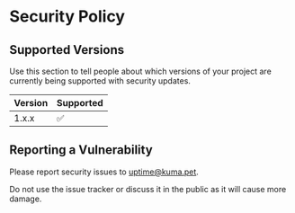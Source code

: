 # Security Policy

## Supported Versions

Use this section to tell people about which versions of your project are
currently being supported with security updates.

| Version | Supported          |
| ------- | ------------------ |
| 1.x.x  | :white_check_mark: |

## Reporting a Vulnerability
Please report security issues to uptime@kuma.pet.

Do not use the issue tracker or discuss it in the public as it will cause more damage.
